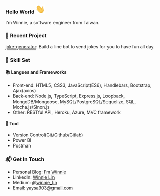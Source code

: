 ### Hello World <img src="https://raw.githubusercontent.com/ABSphreak/ABSphreak/master/gifs/Hi.gif" width="30px">
I'm Winnie, a software engineer from Taiwan.

### 🔭 Recent Project
[joke-generator](https://github.com/winnielinn/joke-generator-line-bot): Build a line bot to send jokes for you to have fun all day.



### 🌱 Skill Set
#### 📚 Langues and Frameworks
- Front-end: HTML5, CSS3, JavaScript(ES6), Handlebars, Bootstrap, Ajax(axios)
- Back-end: Node.js, TypeScript, Express.js, Loopback, MongoDB/Mongoose, MySQL/PostgreSQL/Sequelize, SQL, Mocha.js/Sinon.js
- Other: RESTful API, Heroku, Azure, MVC framework

#### 🔧 Tool
- Version Control(Git/Github/Gitlab)
- Power BI
- Postman

### 📬 Get In Touch
- Personal Blog: [I'm Winnie](https://winnielinn.github.io/)
- LinkedIn: [Winnie Lin](https://www.linkedin.com/in/winnie-lin-8a8924228/)
- Medium: [@winnie_lin](https://medium.com/@winnie_lin)
- Email: yaysa903@gmail.com

<!--
**winnielinn/winnielinn** is a ✨ _special_ ✨ repository because its `README.md` (this file) appears on your GitHub profile.

Here are some ideas to get you started:

- 🔭 I’m currently working on ...
- 🌱 I’m currently learning ...
- 👯 I’m looking to collaborate on ...
- 🤔 I’m looking for help with ...
- 💬 Ask me about ...
- 📫 How to reach me: ...
- 😄 Pronouns: ...
- ⚡ Fun fact: ...
-->
